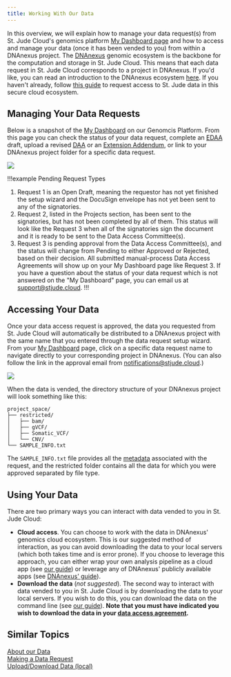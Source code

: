 ```yaml
---
title: Working With Our Data
---
```



In this overview, we will explain how to manage your data request(s) from St. Jude Cloud's genomics platform [My Dashboard page](https://platform.stjude.cloud/dashboard) and how to access and manage your data (once it has been vended to you) from within a DNAnexus project.  The [DNAnexus](https://www.dnanexus.com/) genomic ecosystem is the backbone for the computation and storage in St. Jude Cloud. This means that each data request in St. Jude Cloud corresponds to a project in DNAnexus. If you'd like, you can read an introduction to the DNAnexus ecosystem [here](https://documentation.dnanexus.com/). If you haven't already, follow [this guide](../../requesting-data/making-a-data-request) to request access to St. Jude data in this secure cloud ecosystem.


## Managing Your Data Requests

Below is a snapshot of the [My Dashboard](https://platform.stjude.cloud/dashboard) on our Genomcis Platform. From this page you can check the status of your data request, complete an [EDAA](../../requesting-data/how-to-fill-out-daa/#the-electronic-data-access-agreement-process) draft, upload a revised [DAA](../../requesting-data/how-to-fill-out-daa) or an [Extension Addendum](../how-to-fill-out-extension), or link to your DNAnexus project folder for a specific data request.

![](./docs-manage-data-page-labelled-tagged.png)
    

!!!example Pending Request Types
1. Request 1 is an Open Draft, meaning the requestor has not yet finished the setup wizard and the DocuSign envelope has not yet been sent to any of the signatories. 
2. Request 2, listed in the Projects section, has been sent to the signatories, but has not been completed by all of them. This status will look like the Request 3 when all of the signatories sign the document and it is ready to be sent to the Data Access Committee(s). 
3. Request 3 is pending approval from the Data Access Committee(s), and the status will change from Pending to either Approved or Rejected, based on their decision. All submitted manual-process Data Access Agreements will show up on your My Dashboard page like Request 3. If you have a question about the status of your data request which is not answered on the "My Dashboard" page, you can email us at [support@stjude.cloud](mailto:support@stjude.cloud).
!!!

## Accessing Your Data

Once your data access request is approved, the data you requested from St. Jude Cloud will automatically be distributed to a DNAnexus project with the same name that you entered through the data request setup wizard. From your [My Dashboard](https://platform.stjude.cloud/dashboard) page, click on a specific data request name to navigate directly to your corresponding project in DNAnexus. (You can also follow the link in the approval email from notifications@stjude.cloud.)

![](./DX-project-page.png)


When the data is vended, the directory structure of your DNAnexus project will look something like this:

```
project_space/
├── restricted/
│   ├── bam/
│   ├── gVCF/
│   ├── Somatic_VCF/
│   └── CNV/
└── SAMPLE_INFO.txt
```

The `SAMPLE_INFO.txt` file provides all the [metadata](../../requesting-data/about-our-data/#metadata) associated with the request, and the restricted folder contains all the data for which you were approved separated by file type. 


## Using Your Data

There are two primary ways you can interact with data vended to you in St. Jude Cloud:

* **Cloud access**. You can choose to work with the data in DNAnexus' genomics cloud ecosystem. This is our suggested method of interaction, as you can avoid downloading the data to your local servers (which both takes time and is error prone). If you choose to leverage this approach, you can either wrap your own analysis pipeline as a cloud app (see [our guide](../../analyzing-data/creating-a-cloud-app)) or leverage any of DNAnexus' publicly available apps (see [DNAnexus' guide](https://documentation.dnanexus.com/user/running-apps-and-workflows)).
* **Download the data** (*not suggested*). The second way to interact with data vended to you in St. Jude Cloud is by downloading the data to your local servers. If you wish to do this, you can download the data on the command line (see [our guide](../../analyzing-data/command-line)). **Note that you must have indicated you wish to download the data in your [data access agreement](../../requesting-data/how-to-fill-out-daa/#the-data-access-agreement).**

## Similar Topics

[About our Data](../../about-our-data/dau-and-datasets)   
[Making a Data Request](../../requesting-data/making-a-data-request)  
[Upload/Download Data (local)](../upload-local)  
